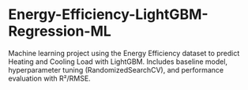 # Energy-Efficiency-LightGBM-Regression-ML
Machine learning project using the Energy Efficiency dataset to predict Heating and Cooling Load with LightGBM. Includes baseline model, hyperparameter tuning (RandomizedSearchCV), and performance evaluation with R²/RMSE.

